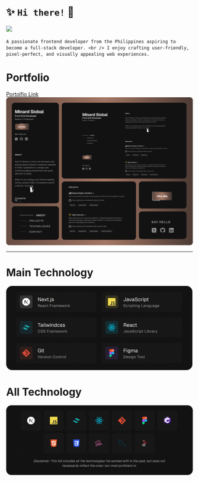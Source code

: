 # ✨ `Hi there!` 👋

![](https://komarev.com/ghpvc/?username=siobaldev&color=a47764)

`A passionate frontend developer from the Philippines aspiring to become a full-stack developer. <br /> I enjoy crafting user-friendly, pixel-perfect, and visually appealing web experiences.`

# Portfolio

<div>
  <a href="https://www.linkedin.com/in/minard-siobal-dev/">
    Portolfio Link
    <br />
  </a>
</div>

<img src="images/Porfolio-Bento-Grid.png" width="800px">

---

# Main Technology

<img src="images/main-tech-stack.png">

# All Technology

<img src="images/all-tech-stack.png">

<!---
br0wnrecluse/br0wnrecluse is a ✨ special ✨ repository because its `README.md` (this file) appears on your GitHub profile.
You can click the Preview link to take a look at your changes.
--->
